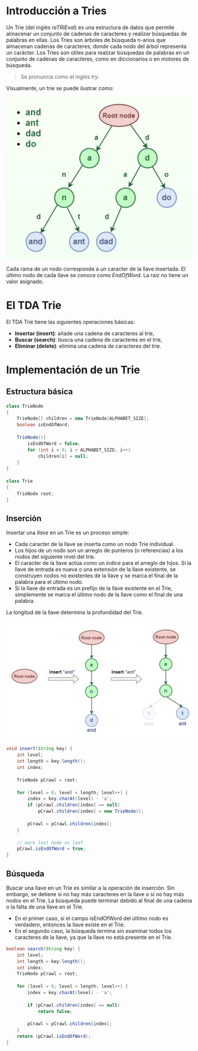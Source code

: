 # Introducción a Tries

Un Trie (del inglés _reTRIEval_) es una estructura de datos que permite almacenar un conjunto de cadenas de caracteres y realizar búsquedas de palabras en ellas. Los Tries son árboles de búsqueda n-arios que almacenan cadenas de caracteres, donde cada nodo del árbol representa un carácter. Los Tries son útiles para realizar búsquedas de palabras en un conjunto de cadenas de caracteres, como en diccionarios o en motores de búsqueda.

> Se pronuncia como el inglés _try_.

Visualmente, un trie se puede ilustrar como:

![Trie](../images/trie-1.png)

Cada rama de un nodo corresponde a un caracter de la llave insertada. El último nodo de cada llave se conoce como _EndOfWord_. La raíz no tiene un valor asignado.

# El TDA Trie

El TDA Trie tiene las siguientes operaciones básicas:

- **Insertar (insert)**: añade una cadena de caracteres al trie,
- **Buscar (search)**: busca una cadena de caracteres en el trie,
- **Eliminar (delete)**: elimina una cadena de caracteres del trie.

# Implementación de un Trie

## Estructura básica

```java
class TrieNode
{
    TrieNode[] children = new TrieNode[ALPHABET_SIZE];
    boolean isEndOfWord;

    TrieNode(){
        isEndOfWord = false;
        for (int i = 0; i < ALPHABET_SIZE; i++)
            children[i] = null;
    }
}

class Trie
{
    TrieNode root;
}
```

## Inserción

Insertar una _llave_ en un Trie es un proceso simple:

- Cada caracter de la llave se inserta como un nodo Trie individual.
- Los hijos de un nodo son un arreglo de punteros (o referencias) a los nodos del siguiente nivel del trie.
- El caracter de la llave actúa como un índice para el arreglo de hijos. Si la llave de entrada es nueva o una extensión de la llave existente, se construyen nodos no existentes de la llave y se marca el final de la palabra para el último nodo.
- Si la llave de entrada es un prefijo de la llave existente en el Trie, simplemente se marca el último nodo de la llave como el final de una palabra.

La longitud de la llave determina la profundidad del Trie.

![Trie](../images/trie-2.png)

```java
void insert(String key) {
    int level;
    int length = key.length();
    int index;

    TrieNode pCrawl = root;

    for (level = 0; level < length; level++) {
        index = key.charAt(level) - 'a';
        if (pCrawl.children[index] == null)
            pCrawl.children[index] = new TrieNode();

        pCrawl = pCrawl.children[index];
    }

    // mark last node as leaf
    pCrawl.isEndOfWord = true;
}
```

## Búsqueda

Buscar una llave en un Trie es similar a la operación de inserción. Sin embargo, se detiene si no hay más caracteres en la llave o si no hay más nodos en el Trie. La búsqueda puede terminar debido al final de una cadena o la falta de una llave en el Trie.

- En el primer caso, si el campo isEndOfWord del último nodo es verdadero, entonces la llave existe en el Trie.
- En el segundo caso, la búsqueda termina sin examinar todos los caracteres de la llave, ya que la llave no está presente en el Trie.

```java
boolean search(String key) {
    int level;
    int length = key.length();
    int index;
    TrieNode pCrawl = root;

    for (level = 0; level < length; level++) {
        index = key.charAt(level) - 'a';

        if (pCrawl.children[index] == null)
            return false;

        pCrawl = pCrawl.children[index];
    }
    return (pCrawl.isEndOfWord);
}
```
